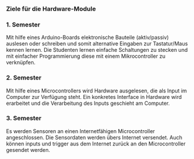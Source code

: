 ### Ziele für die Hardware-Module

### 1. Semester

Mit hilfe eines Arduino-Boards elektronische Bauteile (aktiv/passiv) auslesen oder schreiben und somit alternative Eingaben zur Tastatur/Maus kennen lernen. Die Studenten lernen einfache Schaltungen zu stecken und mit einfacher Programmierung diese mit einem Mikrocontroller zu verknüpfen.

### 2. Semester

Mit hilfe eines Microcontrollers wird Hardware ausgelesen, die als Input im Computer zur Verfügung steht. Ein konkretes Interface in Hardware wird erarbeitet und die Verarbeitung des Inputs geschieht am Computer.

### 3. Semester

Es werden Sensoren an einen Internetfähigen Microcontroller angeschlossen. Die Sensordaten werden übers Internet versendet. Auch können inputs und trigger aus dem Internet zurück an den Microcontroller gesendet werden.
